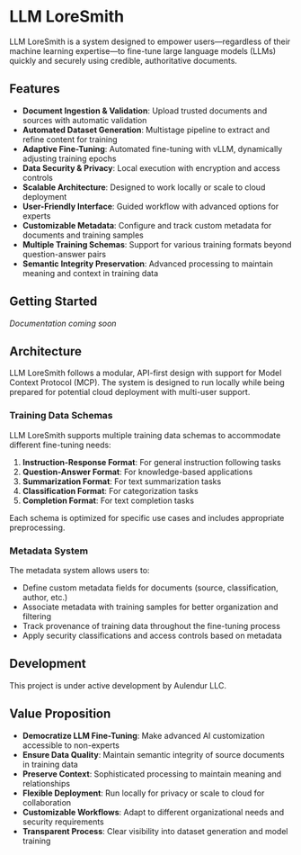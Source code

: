 # LLM LoreSmith

LLM LoreSmith is a system designed to empower users—regardless of their machine learning expertise—to fine-tune large language models (LLMs) quickly and securely using credible, authoritative documents.

## Features

- **Document Ingestion & Validation**: Upload trusted documents and sources with automatic validation
- **Automated Dataset Generation**: Multistage pipeline to extract and refine content for training
- **Adaptive Fine-Tuning**: Automated fine-tuning with vLLM, dynamically adjusting training epochs
- **Data Security & Privacy**: Local execution with encryption and access controls
- **Scalable Architecture**: Designed to work locally or scale to cloud deployment
- **User-Friendly Interface**: Guided workflow with advanced options for experts
- **Customizable Metadata**: Configure and track custom metadata for documents and training samples
- **Multiple Training Schemas**: Support for various training formats beyond question-answer pairs
- **Semantic Integrity Preservation**: Advanced processing to maintain meaning and context in training data

## Getting Started

*Documentation coming soon*

## Architecture

LLM LoreSmith follows a modular, API-first design with support for Model Context Protocol (MCP). The system is designed to run locally while being prepared for potential cloud deployment with multi-user support.

### Training Data Schemas

LLM LoreSmith supports multiple training data schemas to accommodate different fine-tuning needs:

1. **Instruction-Response Format**: For general instruction following tasks
2. **Question-Answer Format**: For knowledge-based applications
3. **Summarization Format**: For text summarization tasks
4. **Classification Format**: For categorization tasks
5. **Completion Format**: For text completion tasks

Each schema is optimized for specific use cases and includes appropriate preprocessing.

### Metadata System

The metadata system allows users to:
- Define custom metadata fields for documents (source, classification, author, etc.)
- Associate metadata with training samples for better organization and filtering
- Track provenance of training data throughout the fine-tuning process
- Apply security classifications and access controls based on metadata

## Development

This project is under active development by Aulendur LLC.

## Value Proposition

- **Democratize LLM Fine-Tuning**: Make advanced AI customization accessible to non-experts
- **Ensure Data Quality**: Maintain semantic integrity of source documents in training data
- **Preserve Context**: Sophisticated processing to maintain meaning and relationships
- **Flexible Deployment**: Run locally for privacy or scale to cloud for collaboration
- **Customizable Workflows**: Adapt to different organizational needs and security requirements
- **Transparent Process**: Clear visibility into dataset generation and model training
